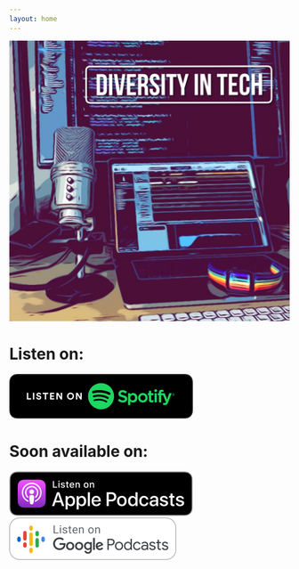 ```yaml
---
layout: home
---
```


<img class="aligncenter size-medium" src="assets/cover.JPG">

<div class="center">

<h1>Listen on:</h1>

<a href="https://open.spotify.com/show/20rElBMMpVplDR3elMlBLM?si=JEbwZBd6S_CP5zMgTBZR9Q">
<img class="center" src="assets/spotify-podcast-badge.svg">
</a>
<br/>

<h1>Soon available on:</h1>

<a href="">
<img class="center" src="assets/Apple_Podcasts.svg">
</a>
<br/>

<a href="">
<img class="center" src="assets/Google_Podcasts.svg">
</a>

</div>